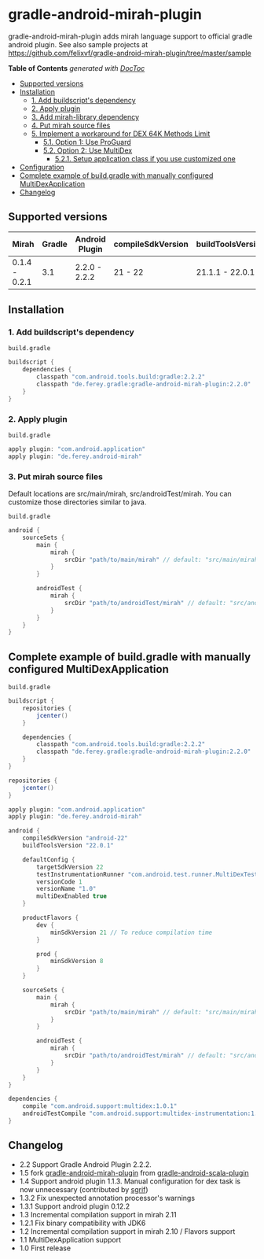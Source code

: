 # gradle-android-mirah-plugin

gradle-android-mirah-plugin adds mirah language support to official gradle android plugin.
See also sample projects at https://github.com/felixvf/gradle-android-mirah-plugin/tree/master/sample

<!-- START doctoc generated TOC please keep comment here to allow auto update -->
<!-- DON'T EDIT THIS SECTION, INSTEAD RE-RUN doctoc TO UPDATE -->
**Table of Contents**  *generated with [DocToc](https://github.com/thlorenz/doctoc)*

- [Supported versions](#supported-versions)
- [Installation](#installation)
  - [1. Add buildscript's dependency](#1-add-buildscripts-dependency)
  - [2. Apply plugin](#2-apply-plugin)
  - [3. Add mirah-library dependency](#3-add-mirah-library-dependency)
  - [4. Put mirah source files](#4-put-mirah-source-files)
  - [5. Implement a workaround for DEX 64K Methods Limit](#5-implement-a-workaround-for-dex-64k-methods-limit)
    - [5.1. Option 1: Use ProGuard](#51-option-1-use-proguard)
    - [5.2. Option 2: Use MultiDex](#52-option-2-use-multidex)
      - [5.2.1. Setup application class if you use customized one](#521-setup-application-class-if-you-use-customized-one)
- [Configuration](#configuration)
- [Complete example of build.gradle with manually configured MultiDexApplication](#complete-example-of-buildgradle-with-manually-configured-multidexapplication)
- [Changelog](#changelog)

<!-- END doctoc generated TOC please keep comment here to allow auto update -->

## Supported versions

| Mirah          | Gradle       | Android Plugin | compileSdkVersion | buildToolsVersion |
| -------------- | ------------ | -------------- | ----------------- | ----------------- |
| 0.1.4 - 0.2.1  | 3.1          | 2.2.0 - 2.2.2  | 21 - 22           | 21.1.1 - 22.0.1   |

## Installation

### 1. Add buildscript's dependency

`build.gradle`
```groovy
buildscript {
    dependencies {
        classpath "com.android.tools.build:gradle:2.2.2"
        classpath "de.ferey.gradle:gradle-android-mirah-plugin:2.2.0"
    }
}
```

### 2. Apply plugin

`build.gradle`
```groovy
apply plugin: "com.android.application"
apply plugin: "de.ferey.android-mirah"
```

### 3. Put mirah source files

Default locations are src/main/mirah, src/androidTest/mirah.
You can customize those directories similar to java.

`build.gradle`
```groovy
android {
    sourceSets {
        main {
            mirah {
                srcDir "path/to/main/mirah" // default: "src/main/mirah"
            }
        }

        androidTest {
            mirah {
                srcDir "path/to/androidTest/mirah" // default: "src/androidTest/mirah"
            }
        }
    }
}
```


## Complete example of build.gradle with manually configured MultiDexApplication

`build.gradle`
```groovy
buildscript {
    repositories {
        jcenter()
    }

    dependencies {
        classpath "com.android.tools.build:gradle:2.2.2"
        classpath "de.ferey.gradle:gradle-android-mirah-plugin:2.2.0"
    }
}

repositories {
    jcenter()
}

apply plugin: "com.android.application"
apply plugin: "de.ferey.android-mirah"

android {
    compileSdkVersion "android-22"
    buildToolsVersion "22.0.1"

    defaultConfig {
        targetSdkVersion 22
        testInstrumentationRunner "com.android.test.runner.MultiDexTestRunner"
        versionCode 1
        versionName "1.0"
        multiDexEnabled true
    }

    productFlavors {
        dev {
            minSdkVersion 21 // To reduce compilation time
        }

        prod {
            minSdkVersion 8
        }
    }

    sourceSets {
        main {
            mirah {
                srcDir "path/to/main/mirah" // default: "src/main/mirah"
            }
        }

        androidTest {
            mirah {
                srcDir "path/to/androidTest/mirah" // default: "src/androidTest/mirah"
            }
        }
    }
}

dependencies {
    compile "com.android.support:multidex:1.0.1"
    androidTestCompile "com.android.support:multidex-instrumentation:1.0.1", { exclude module: "multidex" }
}
```

## Changelog
- 2.2 Support Gradle Android Plugin 2.2.2.
- 1.5 fork [gradle-android-mirah-plugin](https://github.com/felixvf/gradle-android-mirah-plugin) from [gradle-android-scala-plugin](https://github.com/saturday06/gradle-android-mirah-plugin)
- 1.4 Support android plugin 1.1.3. Manual configuration for dex task is now unnecessary (contributed by [sgrif](https://github.com/sgrif))
- 1.3.2 Fix unexpected annotation processor's warnings
- 1.3.1 Support android plugin 0.12.2
- 1.3 Incremental compilation support in mirah 2.11
- 1.2.1 Fix binary compatibility with JDK6
- 1.2 Incremental compilation support in mirah 2.10 / Flavors support
- 1.1 MultiDexApplication support
- 1.0 First release
